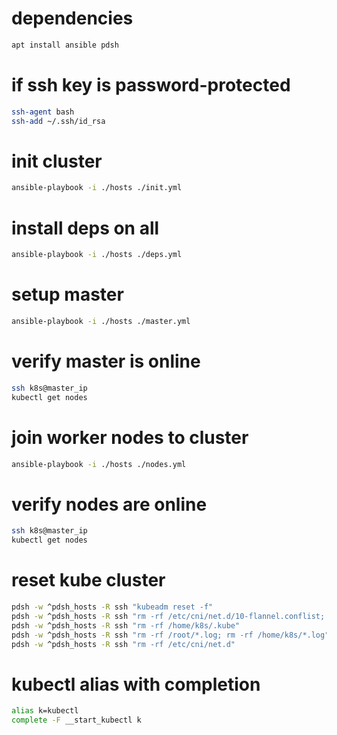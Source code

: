 # dependencies

```bash
apt install ansible pdsh
```

# if ssh key is password-protected

```bash
ssh-agent bash
ssh-add ~/.ssh/id_rsa
```

# init cluster

```bash
ansible-playbook -i ./hosts ./init.yml
```

# install deps on all

```bash
ansible-playbook -i ./hosts ./deps.yml
```

# setup master 

```bash
ansible-playbook -i ./hosts ./master.yml
```

# verify master is online

```bash
ssh k8s@master_ip
kubectl get nodes
```

# join worker nodes to cluster

```bash
ansible-playbook -i ./hosts ./nodes.yml
```

# verify nodes are online

```bash
ssh k8s@master_ip
kubectl get nodes
```

# reset kube cluster
```bash
pdsh -w ^pdsh_hosts -R ssh "kubeadm reset -f"
pdsh -w ^pdsh_hosts -R ssh "rm -rf /etc/cni/net.d/10-flannel.conflist; ip link delete flannel.1; ip link delete cni0"
pdsh -w ^pdsh_hosts -R ssh "rm -rf /home/k8s/.kube"
pdsh -w ^pdsh_hosts -R ssh "rm -rf /root/*.log; rm -rf /home/k8s/*.log"
pdsh -w ^pdsh_hosts -R ssh "rm -rf /etc/cni/net.d"
```

# kubectl alias with completion

```bash
alias k=kubectl
complete -F __start_kubectl k
```